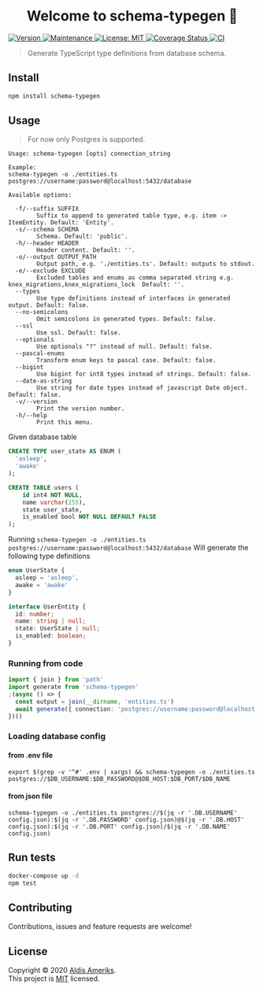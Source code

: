 <h1 align="center">Welcome to schema-typegen 👋</h1>
<p>
    <a href="https://www.npmjs.com/package/schema-typegen" target="_blank">
        <img alt="Version" src="https://img.shields.io/npm/v/schema-typegen.svg">
    </a>
    <a href="https://github.com/aldis-ameriks/schema-typegen/graphs/commit-activity" target="_blank">
        <img alt="Maintenance" src="https://img.shields.io/badge/Maintained%3F-yes-green.svg" />
    </a>
    <a href="https://github.com/aldis-ameriks/schema-typegen/blob/master/LICENSE" target="_blank">
        <img alt="License: MIT" src="https://img.shields.io/github/license/aldis-ameriks/schema-typegen" />
    </a>
    <a href='https://coveralls.io/github/aldis-ameriks/schema-typegen?branch=master'>
        <img src='https://coveralls.io/repos/github/aldis-ameriks/schema-typegen/badge.svg?branch=master' alt='Coverage Status' />
    </a>
    <a href="https://github.com/aldis-ameriks/schema-typegen/workflows/CI/badge.svg" target="_blank">
        <img alt="CI" src="https://github.com/aldis-ameriks/schema-typegen/workflows/CI/badge.svg" />
    </a>
</p>

> Generate TypeScript type definitions from database schema.

## Install

```sh
npm install schema-typegen
```

## Usage
> For now only Postgres is supported.

```
Usage: schema-typegen [opts] connection_string

Example:
schema-typegen -o ./entities.ts postgres://username:password@localhost:5432/database

Available options:

  -f/--suffix SUFFIX
        Suffix to append to generated table type, e.g. item -> ItemEntity. Default: 'Entity'.
  -s/--schema SCHEMA
        Schema. Default: 'public'.
  -h/--header HEADER
        Header content. Default: ''.
  -o/--output OUTPUT_PATH
        Output path, e.g. './entities.ts'. Default: outputs to stdout.
  -e/--exclude EXCLUDE
        Excluded tables and enums as comma separated string e.g. knex_migrations,knex_migrations_lock  Default: ''.
  --types
        Use type definitions instead of interfaces in generated output. Default: false.
  --no-semicolons
        Omit semicolons in generated types. Default: false.
  --ssl
        Use ssl. Default: false.
  --optionals
        Use optionals "?" instead of null. Default: false.
  --pascal-enums
        Transform enum keys to pascal case. Default: false.
  --bigint
        Use bigint for int8 types instead of strings. Default: false.
  --date-as-string
        Use string for date types instead of javascript Date object. Default: false.
  -v/--version
        Print the version number.
  -h/--help
        Print this menu.

```

Given database table
```sql
CREATE TYPE user_state AS ENUM (
  'asleep',
  'awake'
);

CREATE TABLE users (
    id int4 NOT NULL,
    name varchar(255),
    state user_state,
    is_enabled bool NOT NULL DEFAULT FALSE
);
```

Running `schema-typegen -o ./entities.ts postgres://username:password@localhost:5432/database`
Will generate the following type definitions
```ts
enum UserState {
  asleep = 'asleep',
  awake = 'awake'
}

interface UserEntity {
  id: number;
  name: string | null;
  state: UserState | null;
  is_enabled: boolean;
}
```

### Running from code

```ts
import { join } from 'path'
import generate from 'schema-typegen'
;(async () => {
  const output = join(__dirname, 'entities.ts')
  await generate({ connection: 'postgres://username:password@localhost:5432/database', output })
})()
```

### Loading database config

#### from .env file
```
export $(grep -v '^#' .env | xargs) && schema-typegen -o ./entities.ts postgres://$DB_USERNAME:$DB_PASSWORD@$DB_HOST:$DB_PORT/$DB_NAME
```

#### from json file
```
schema-typegen -o ./entities.ts postgres://$(jq -r '.DB.USERNAME' config.json):$(jq -r '.DB.PASSWORD' config.json)@$(jq -r '.DB.HOST' config.json):$(jq -r '.DB.PORT' config.json)/$(jq -r '.DB.NAME' config.json)
```


## Run tests

```sh
docker-compose up -d
npm test
```

## Contributing

Contributions, issues and feature requests are welcome!

## License

Copyright © 2020 [Aldis Ameriks](https://github.com/aldis-ameriks).<br />
This project is [MIT](https://github.com/aldis-ameriks/schema-typegen/blob/master/LICENSE) licensed.


